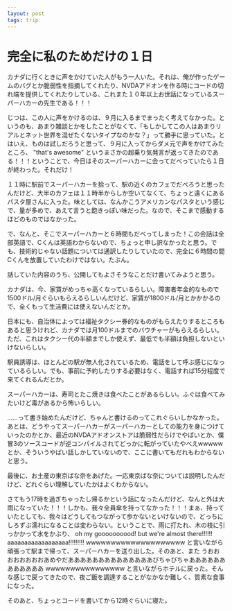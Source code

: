 ```yaml
---
layout: post
tags: trip
---
```


# 完全に私のためだけの１日

カナダに行くときに声をかけていた人がもう一人いた。それは、俺が作ったゲームのバグとか脆弱性を指摘してくれたり、NVDAアドオンを作る時にコードの切れ端を提供してくれたりしている、これまた１０年以上お世話になっているスーパーハカーの先生である！！！

じつは、この人に声をかけるのは、９月に入るまでまったく考えてなかった。というのも、あまり雑談とかをしたことがなくて、「もしかしてこの人はあまりリアルとネット世界を混ぜたくないタイプなのかな？」って勝手に思っていた。とはいえ、ものは試しだろうと思って、９月に入ってからダメ元で声をかけてみたところ、 "that's awesome" というまさかの超乗り気発言が返ってきたのである！！！ということで、今日はそのスーパーハカーに会ってだべっていたら１日が終わった。それだけ！

１１時に駅前でスーパーハカーを拾って、駅の近くのカフェでだべろうと思ったんだけど、大半のカフェは１１時半からしか空いてなくて、ちょっと遠くにあるパスタ屋さんに入った。味としては、なんかこうアメリカンなパスタという感じで、量が多めで、あえて言うと飽きっぽい味だった。なので、そこまで感動するほどのものではなかった。

で、なんと、そこでスーパーハカーと６時間もだべってしまった！この会話は全部英語で、Cくんは英語わからないので、ちょっと申し訳なかったと思う。でも、技術的じゃない話題については通訳したりしていたので、完全に６時間の間Cくんを放置していたわけではない。たぶん。

話していた内容のうち、公開してもよさそうなことだけ書いてみようと思う。

カナダは、今、家賃がめっちゃ高くなっているらしい。障害者年金的なもので1500ドル/月ぐらいもらえるらしいんだけど、家賃が1800ドル/月とかかかるので、全くもって生活費には使えないんだとか。

日本にも、自治体によっては福祉タクシー券的なものがもらえたりするところもあると思うけれど、カナダでは月100ドルまでのバウチャーがもらえるらしい。ただ、これはタクシー代の半額までしか使えず、最低でも半額は負担しないといけないらしい。

駅員誘導は、ほとんどの駅が無人化されているため、電話をして呼ぶ感じになっているらしい。でも、事前に予約したりする必要はなく、電話すれば15分程度で来てくれるんだとか。

スーパーハカーは、寿司とたこ焼きは食べたことがあるらしい。ふぐは食べてみたいけど毒があるから怖いらしい。

……って書き始めたんだけど、ちゃんと書けるのってこれぐらいしかなかった。あとは、どうやってスーパーハカーがスーパーハカーとしての能力を身につけていったのかとか、最近のNVDAアドオンストアは脆弱性だらけでやばいとか、僕冒3のソースコードが逆コンパイルされてどっかに転がっていたやべえwwwwwとか、そういうやばい話しかしていないので、ここに書いてもだれもわからないと思う。

最後に、お土産の東京ばな奈をあげた。一応東京ばな奈については説明したんだけど、どれぐらい理解していたかはよくわからない。

さてもう17時を過ぎちゃったし帰るかという話になったんだけど、なんと外は大雨になっていた！！！しかも、我々全員傘を持ってなかった！！！まぁ、持っていたとしても、我々はどうしてもつながって歩かないといけないので、どっちにしろずぶ濡れになることは変わらない。ということで、雨に打たれ、木の枝に引っかかって水をかぶり、 oh my goooooooood! but we're almost there!!!!!! aaaaaaaaaaaaaaaaaa!!!!!!!!! wwwwwwwwwwwwwwwwwwww と言いながら頑張って駅まで帰って、スーパーハカーを送り出した。そのあと、また うおおおおおおおおあめやだああああああああああああああびちゃびちゃああああああああああああ wwwwwwwwwwwwwwww と言いながらホテルに戻った。そんな感じで戻ってきたので、夜ご飯を調達することがなかなか難しく、質素な食事になった。

そのあと、ちょっとコードを書いてから12時ぐらいに寝た。
